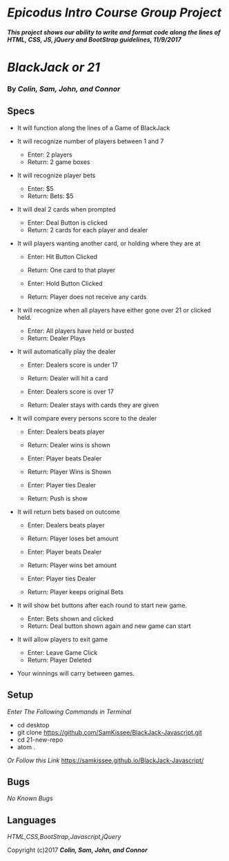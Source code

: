 # _Epicodus Intro Course Group Project_

#### _This project shows our ability to write and format code along the lines of HTML, CSS, JS, jQuery and BootStrap guidelines, 11/9/2017_

# _BlackJack or 21_

### By _Colin, Sam, John, and Connor_

## Specs
* It will function along the lines of a Game of BlackJack

* It will recognize number of players between 1 and 7
  * Enter: 2 players
  * Return: 2 game boxes

* It will recognize player bets
  * Enter:  $5
  * Return: Bets: $5

* It will deal 2 cards when prompted
  * Enter:  Deal Button is clicked
  * Return: 2 cards for each player and dealer


* It will players wanting another card, or holding where they are at
  * Enter:  Hit Button Clicked
  * Return: One card to that player

  * Enter:  Hold Button Clicked
  * Return: Player does not receive any cards

* It will recognize when all players have either gone over 21 or clicked held.
  * Enter:  All players have held or busted
  * Return: Dealer Plays

* It will automatically play the dealer
  * Enter:  Dealers score is under 17
  * Return: Dealer will hit a card

  * Enter:  Dealers score is over 17
  * Return: Dealer stays with cards they are given

* It will compare every persons score to the dealer
  * Enter:  Dealers beats player
  * Return: Dealer wins is shown

  * Enter:  Player beats Dealer
  * Return: Player Wins is Shown

  * Enter:  Player ties Dealer
  * Return: Push is show

* It will return bets based on outcome
  * Enter:  Dealers beats player
  * Return: Player loses bet amount

  * Enter:  Player beats Dealer
  * Return: Player wins bet amount

  * Enter:  Player ties Dealer
  * Return: Player keeps original Bets

* It will show bet buttons after each round to start new game.
  * Enter:  Bets shown and clicked
  * Return: Deal button shown again and new game can start

* It will allow players to exit game
  * Enter:  Leave Game Click
  * Return: Player Deleted

* Your winnings will carry between games.


## Setup

_Enter The Following Commands in Terminal_
 * cd desktop
 * git clone https://github.com/SamKissee/BlackJack-Javascript.git
 * cd 21-new-repo
 * atom .

 _Or Follow this Link_ https://samkissee.github.io/BlackJack-Javascript/

 ## Bugs
 _No Known Bugs_

 ## Languages
 _HTML,CSS,BootStrap,Javascript,jQuery_

 Copyright (c)2017 **_Colin, Sam, John, and Connor_**
